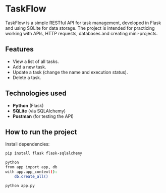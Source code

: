 # TaskFlow

TaskFlow is a simple RESTful API for task management, developed in Flask and using SQLite for data storage. The project is intended for practicing working with APIs, HTTP requests, databases and creating mini-projects.

## Features
- View a list of all tasks.
- Add a new task.
- Update a task (change the name and execution status).
- Delete a task.

## Technologies used
- **Python** (Flask)
- **SQLite** (via SQLAlchemy)
- **Postman** (for testing the API)

## How to run the project
Install dependencies:
```bash
pip install flask flask-sqlalchemy

python
from app import app, db
with app.app_context():
    db.create_all()

python app.py
